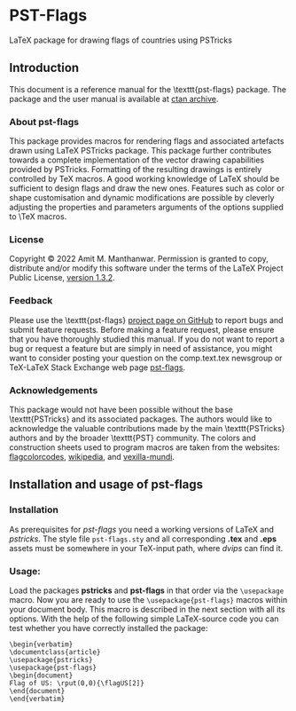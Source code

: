 # PST-Flags
LaTeX package for drawing flags of countries using PSTricks


## Introduction
This document is a reference manual for the \texttt{pst-flags} package. The package and the user manual is available at [ctan archive](https://ctan.org/tex-archive/macros/latex/contrib/pst-flags).

### About pst-flags
This package provides macros for rendering flags and associated artefacts drawn using LaTeX PSTricks package. This package further contributes towards a complete implementation of the vector drawing capabilities provided by PSTricks. Formatting of the resulting drawings is entirely controlled by TeX macros. A good working knowledge of LaTeX should be sufficient to design flags and draw the new ones. Features such as color or shape customisation and dynamic modifications are possible by cleverly adjusting the properties and parameters arguments of the options supplied to \TeX macros.

### License
Copyright © 2022 Amit M. Manthanwar. Permission is granted to
copy, distribute and/or modify this software under the terms of the LaTeX Project Public License, [version 1.3.2](https://www.latex-project.org/lppl.txt).

### Feedback
Please use the \texttt{pst-flags} [project page on GitHub](ttps://github.com/manthanwar/pst-flags) to report bugs and submit feature requests. Before making a feature request, please ensure that you have thoroughly studied this manual. If you do not want to report a bug or request a feature but are simply in need of assistance, you might want to consider posting your question on the comp.text.tex newsgroup or TeX-LaTeX Stack Exchange web page [pst-flags](https://tex.stackexchange.com/questions/tagged/pst-flags).

### Acknowledgements
This package would not have been possible without the base \texttt{PSTricks} and its associated packages. The authors would like to acknowledge the valuable contributions made by the main \texttt{PSTricks} authors and by the broader \texttt{PST} community. The colors and construction sheets used to program macros are taken from the websites:   [flagcolorcodes](https://www.flagcolorcodes.com), [wikipedia](https://en.wikipedia.org/wiki/Wiki), and [vexilla-mundi](https://www.vexilla-mundi.com).


## Installation and usage of pst-flags

### Installation
As prerequisites for *pst-flags* you need a working
versions of LaTeX and *pstricks*. The style file `pst-flags.sty` and all corresponding **.tex** and **.eps** assets must be somewhere
in your TeX-input path, where *dvips* can find it.


### Usage:
Load the packages **pstricks** and **pst-flags**
in that order via the `\usepackage` macro. Now you are ready to use the `\usepackage{pst-flags}` macros within your document body. This macro is described in the next section with all its options. With the help of the following simple LaTeX-source code you can test whether you have correctly installed the package:

```
\begin{verbatim}
\documentclass{article}
\usepackage{pstricks}
\usepackage{pst-flags}
\begin{document}
Flag of US: \rput(0,0){\flagUS[2]}
\end{document}
\end{verbatim}
```